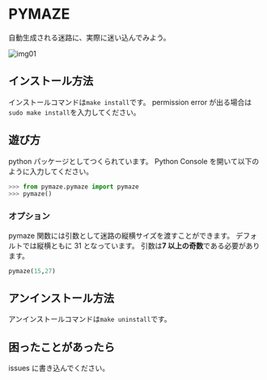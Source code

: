 # PYMAZE

自動生成される迷路に、実際に迷い込んでみよう。

![img01](https://user-images.githubusercontent.com/72956592/103644547-e37ad280-4f99-11eb-841f-8afa114277e4.png)

## インストール方法

インストールコマンドは`make install`です。
permission error が出る場合は`sudo make install`を入力してください。

## 遊び方

python パッケージとしてつくられています。
Python Console を開いて以下のように入力してください。

```py
>>> from pymaze.pymaze import pymaze
>>> pymaze()
```

### オプション

pymaze 関数には引数として迷路の縦横サイズを渡すことができます。
デフォルトでは縦横ともに 31 となっています。
引数は**7 以上の奇数**である必要があります。

```py
pymaze(15,27)
```

## アンインストール方法

アンインストールコマンドは`make uninstall`です。

## 困ったことがあったら

issues に書き込んでください。
